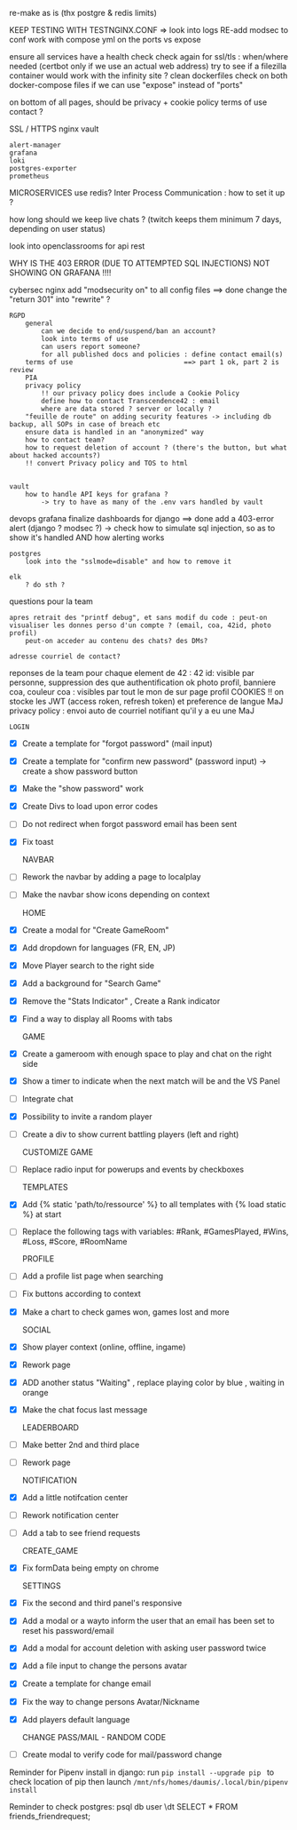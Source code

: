 re-make as is (thx postgre & redis limits)

KEEP TESTING WITH TESTNGINX.CONF
    => look into logs
RE-add modsec to conf
work with compose yml on the ports vs expose




ensure all services have a health check
check again for ssl/tls : when/where needed (certbot only if we use an actual web address)
try to see if a filezilla container would work with the infinity site ?
clean dockerfiles
check on both docker-compose files if we can use "expose" instead of "ports"



on bottom of all pages, should be
    privacy + cookie policy
    terms of use
    contact ?


SSL / HTTPS
    nginx
    vault

    alert-manager
    grafana
    loki
    postgres-exporter
    prometheus


MICROSERVICES
    use redis?
    Inter Process Communication : how to set it up ?


how long should we keep live chats ? (twitch keeps them minimum 7 days, depending on user status)

look into openclassrooms for api rest


WHY IS THE 403 ERROR (DUE TO ATTEMPTED SQL INJECTIONS)
    NOT SHOWING ON GRAFANA !!!!


cybersec
    nginx
        add "modsecurity on" to all config files   ==> done
        change the "return 301" into "rewrite" ?
    
    RGPD
        general
            can we decide to end/suspend/ban an account?
            look into terms of use
            can users report someone?
            for all published docs and policies : define contact email(s)
        terms of use                            ==> part 1 ok, part 2 is review
        PIA
        privacy policy
            !! our privacy policy does include a Cookie Policy
            define how to contact Transcendence42 : email
            where are data stored ? server or locally ?
        "feuille de route" on adding security features -> including db backup, all SOPs in case of breach etc
        ensure data is handled in an "anonymized" way
        how to contact team?
        how to request deletion of account ? (there's the button, but what about hacked accounts?)
        !! convert Privacy policy and TOS to html


    vault
        how to handle API keys for grafana ?
            -> try to have as many of the .env vars handled by vault

devops
    grafana
        finalize dashboards for django              ==> done
        add a 403-error alert (django ? modsec ?)
            -> check how to simulate sql injection, so as to show it's handled AND how alerting works

    postgres
        look into the "sslmode=disable" and how to remove it

    elk
        ? do sth ?





questions pour la team

    apres retrait des "printf debug", et sans modif du code : peut-on visualiser les donnes perso d'un compte ? (email, coa, 42id, photo profil)
        peut-on acceder au contenu des chats? des DMs?

    adresse courriel de contact?

reponses de la team
    pour chaque element de 42 : 
        42 id: visible par personne, suppression des que authentification ok
        photo profil, banniere coa, couleur coa : visibles par tout le mon de sur page profil
    COOKIES !! on stocke les JWT (access roken, refresh token) et preference de langue
    MaJ privacy policy : envoi auto de courriel notifiant qu'il y a eu une MaJ



    LOGIN
- [X] Create a template for "forgot password" (mail input)
- [X] Create a template for "confirm new password" (password input) -> create a show password button
- [X] Make the "show password" work
- [X] Create Divs to load upon error codes
- [ ] Do not redirect when forgot password email has been sent
- [X] Fix toast

    NAVBAR
- [ ] Rework the navbar by adding a page to localplay
- [ ] Make the navbar show icons depending on context

    HOME
- [X] Create a modal for "Create GameRoom"
- [X] Add dropdown for languages (FR, EN, JP)
- [X] Move Player search to the right side
- [X] Add a background for "Search Game"
- [X] Remove the "Stats Indicator" , Create a Rank indicator
- [X] Find a way to display all Rooms with tabs

    GAME
- [X] Create a gameroom with enough space to play and chat on the right side
- [X] Show a timer to indicate when the next match will be and the VS Panel
- [ ] Integrate chat
- [X] Possibility to invite a random player
- [ ] Create a div to show current battling players (left and right)

    CUSTOMIZE GAME
- [ ] Replace radio input for powerups and events by checkboxes

    TEMPLATES
- [x] Add {% static 'path/to/ressource' %} to all templates with {% load static %} at start
- [ ] Replace the following tags with variables: #Rank, #GamesPlayed, #Wins, #Loss, #Score, #RoomName

    PROFILE
- [ ] Add a profile list page when searching
- [ ] Fix buttons according to context
- [X] Make a chart to check games won, games lost and more

    SOCIAL
- [X] Show player context (online, offline, ingame)
- [X] Rework page
- [X] ADD another status "Waiting" , replace playing color by blue , waiting in orange
- [X] Make the chat focus last message

    LEADERBOARD
- [ ] Make better 2nd and third place
- [ ] Rework page 

    NOTIFICATION
- [X] Add a little notifcation center
- [ ] Rework notification center
- [ ] Add a tab to see friend requests

    CREATE_GAME
- [X] Fix formData being empty on chrome

    SETTINGS
- [X] Fix the second and third panel's responsive
- [X] Add a modal or a wayto inform the user that an email has been set to reset his password/email
- [X] Add a modal for account deletion with asking user password twice
- [X] Add a file input to change the persons avatar
- [X] Create a template for change email
- [X] Fix the way to change persons Avatar/Nickname
- [X] Add players default language

    CHANGE PASS/MAIL - RANDOM CODE
- [ ] Create modal to verify code for mail/password change

Reminder for Pipenv install in django:
run ```pip install --upgrade pip ``` to check location of pip
then launch ```/mnt/nfs/homes/daumis/.local/bin/pipenv install```

Reminder to check postgres:
psql db user
\dt
SELECT * FROM friends_friendrequest;

